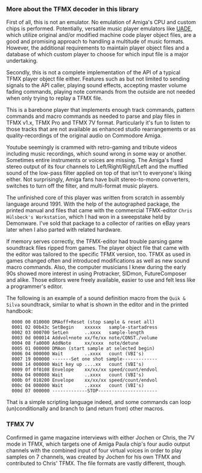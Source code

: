 ### More about the TFMX decoder in this library

First of all, this is not an emulator. No emulation of Amiga's CPU
and custom chips is performed. Potentially, versatile music player emulators
like [UADE](https://www.exotica.org.uk/wiki/UADE), which utilize original
and/or modified machine code player object files, are a good and promising
approach to handling a multitude of music formats. However, the additional
requirements to maintain player object files and a database of which
custom player to choose for which input file is a major undertaking.

Secondly, this is not a complete implementation of the API of a typical
TFMX player object file either. Features such as but not limited to sending
signals to the API caller, playing sound effects, accepting master volume
fading commands, playing note commands from the outside are not needed when
only trying to replay a TFMX file.

This is a barebone player that implements enough track commands, pattern
commands and macro commands as needed to parse and play files in TFMX v1.x,
TFMX Pro and TFMX 7V format. Particularly it's fun to listen to those tracks
that are not available as enhanced studio rearrangements or as quality-recordings
of the original audio on Commodore Amiga.

Youtube seemingly is crammed with retro-gaming and tribute videos including
music recordings, which sound wrong in some way or another. Sometimes entire
instruments or voices are missing. The Amiga's fixed stereo output of its
four channels to Left/Right/Right/Left and the muffled sound of the low-pass
filter applied on top of that isn't to everyone's liking either. Not
surprisingly, Amiga fans have built stereo-to-mono converters, switches
to turn off the filter, and multi-format music players.

The unfinished core of this player was written from scratch in assembly
language around 1991. With the help of the autographed package, the printed
manual and files that came with the commercial TFMX-editor ``Chris Hülsbeck's
Workstation``, which I had won in a sweepstake held by Demonware. I've sold
that package to a collector of rarities on eBay years later when I also parted
with related hardware.

If memory serves correctly, the TFMX-editor had trouble parsing game soundtrack
files ripped from games. The player object file that came with the editor was
tailored to the specific TFMX version, too. TFMX as used in games changed
often and introduced modifications as well as new sound macro commands.
Also, the computer musicians I knew during the early 90s showed
more interest in using Protracker, SIDmon, FutureComposer and alike. Those
editors were freely available, easier to use and felt less like a programmer's
editor.

The following is an example of a sound definition macro from the ``Quik & Silva``
soundtrack, similar to what is shown in the editor and in the printed handbook:

```
  0000 00 010000 DMAoff+Reset (stop sample & reset all)
  0001 02 00b43c SetBegin    xxxxxx   sample-startadress
  0002 03 000700 SetLen      ..xxxx   sample-length
  0003 0d 000014 Addvol+note xx/fe/xx note/CONST./volume
  0004 08 fa0000 AddNote     xx/xxxx  note/detune
  0005 01 000000 DMAon (start sample at selected begin)
  0006 04 000000 Wait        ..xxxx   count (VBI's)
  0007 19 000000 -------Set one shot sample-------------
  0008 14 000000 Wait key up ....xx   count (VBI's)
  0009 0f 0f0108 Envelope    xx/xx/xx speed/count/endvol
  000a 04 000008 Wait        ..xxxx   count (VBI's)
  000b 0f 010200 Envelope    xx/xx/xx speed/count/endvol
  000c 04 000000 Wait        ..xxxx   count (VBI's)
  000d 07 000000 -------------STOP----------------------
```

That is a simple scripting language indeed, and some commands can loop
(un)conditionally and branch to (and return from) other macros.

### TFMX 7V

Confirmed in game magazine interviews with either Jochen or Chris, the 7V mode
in TFMX, which targets one of Amiga Paula chip's four audio output channels
with the combined input of four virtual voices in order to play samples on
7 channels, was created by Jochen for his own TFMX and contributed to Chris'
TFMX. The file formats are vastly different, though.
